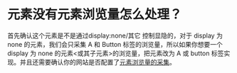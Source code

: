 # 元素没有元素浏览量怎么处理？

首先确认这个元素是不是通过display:none/其它 控制显隐的，对于 display 为 none 的元素，我们会只采集 A 和 Button 标签的浏览量，所以如果你想要一个 display 为 none 的元素&lt;或其子元素&gt;的浏览量，把元素改为 A 或 button 标签实现。并且还需要确认你的网站是否配置了[元素浏览量的采集](../latest-jssdk.md#32-imp-xi-tong-bian-liang)。

